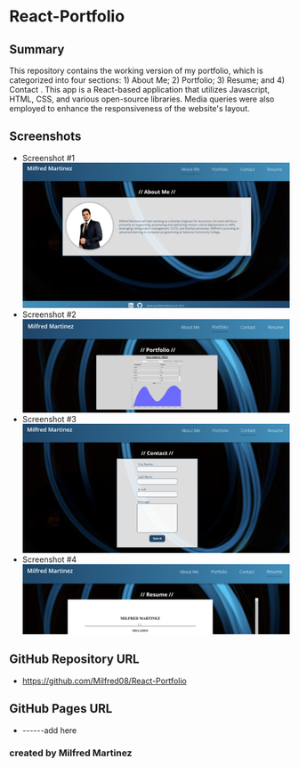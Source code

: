 # React-Portfolio

## Summary
This repository contains the working version of my portfolio, which is categorized into four sections: 1) About Me; 2) Portfolio; 3) Resume; and 4) Contact . This app is a React-based application that utilizes Javascript, HTML, CSS, and various open-source libraries. Media queries were also employed to enhance the responsiveness of the website's layout.

## Screenshots
* Screenshot #1 ![React Portfolio Screenshot 1](https://github.com/Milfred08/React-Portfolio/blob/master/src/assets/images/React-Porfolio-Screenshot-1.png)
* Screenshot #2 ![React Portfolio Screenshot 2](https://github.com/Milfred08/React-Portfolio/blob/master/src/assets/images/React-Porfolio-Screenshot-2.png)
* Screenshot #3 ![React Portfolio Screenshot 3](https://github.com/Milfred08/React-Portfolio/blob/master/src/assets/images/React-Porfolio-Screenshot-3.png)
* Screenshot #4 ![React Portfolio Screenshot 4](https://github.com/Milfred08/React-Portfolio/blob/master/src/assets/images/React-Porfolio-Screenshot-4.png)

## GitHub Repository URL
* https://github.com/Milfred08/React-Portfolio

## GitHub Pages URL
* ------add here

### created by Milfred Martinez